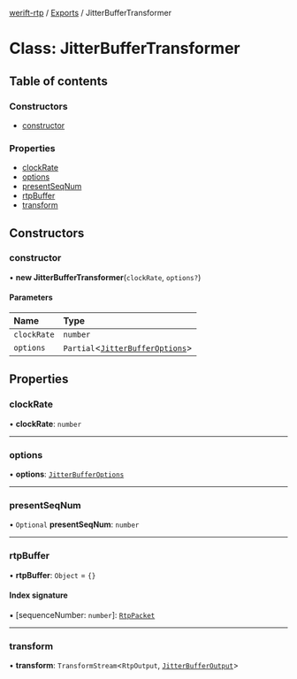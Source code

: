 [werift-rtp](../README.md) / [Exports](../modules.md) / JitterBufferTransformer

# Class: JitterBufferTransformer

## Table of contents

### Constructors

- [constructor](JitterBufferTransformer.md#constructor)

### Properties

- [clockRate](JitterBufferTransformer.md#clockrate)
- [options](JitterBufferTransformer.md#options)
- [presentSeqNum](JitterBufferTransformer.md#presentseqnum)
- [rtpBuffer](JitterBufferTransformer.md#rtpbuffer)
- [transform](JitterBufferTransformer.md#transform)

## Constructors

### constructor

• **new JitterBufferTransformer**(`clockRate`, `options?`)

#### Parameters

| Name | Type |
| :------ | :------ |
| `clockRate` | `number` |
| `options` | `Partial`<[`JitterBufferOptions`](../interfaces/JitterBufferOptions.md)\> |

## Properties

### clockRate

• **clockRate**: `number`

___

### options

• **options**: [`JitterBufferOptions`](../interfaces/JitterBufferOptions.md)

___

### presentSeqNum

• `Optional` **presentSeqNum**: `number`

___

### rtpBuffer

• **rtpBuffer**: `Object` = `{}`

#### Index signature

▪ [sequenceNumber: `number`]: [`RtpPacket`](RtpPacket.md)

___

### transform

• **transform**: `TransformStream`<`RtpOutput`, [`JitterBufferOutput`](../interfaces/JitterBufferOutput.md)\>
